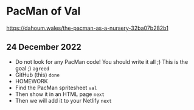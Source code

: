 # PacMan of Val

https://dahoum.wales/the-pacman-as-a-nursery-32ba07b282b1

## 24 December 2022

* Do not look for any PacMan code! You should write it all ;) This is the goal ;) `agreed`
* GitHub (this) `done`
* HOMEWORK
* Find the PacMan spritesheet `val`
* Then show it in an HTML page `next`
* Then we will add it to your Netlify `next`
